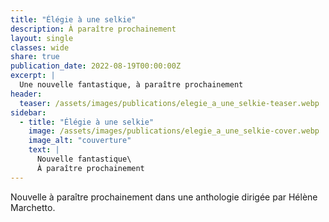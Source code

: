 ```yaml
---
title: "Élégie à une selkie"
description: À paraître prochainement
layout: single
classes: wide
share: true
publication_date: 2022-08-19T00:00:00Z
excerpt: |
  Une nouvelle fantastique, à paraître prochainement
header:
  teaser: /assets/images/publications/elegie_a_une_selkie-teaser.webp
sidebar:
  - title: "Élégie à une selkie"
    image: /assets/images/publications/elegie_a_une_selkie-cover.webp
    image_alt: "couverture"
    text: |
      Nouvelle fantastique\
      À paraître prochainement
---
```


Nouvelle à paraître prochainement dans une anthologie dirigée par Hélène Marchetto.
